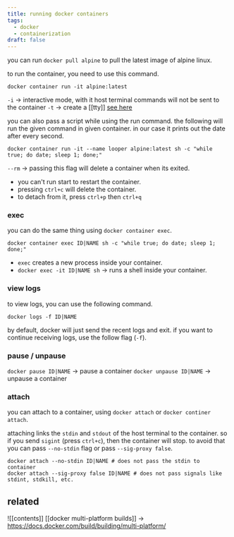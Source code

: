 ```yaml
---
title: running docker containers
tags:
  - docker
  - containerization
draft: false
---
```

you can run `docker pull alpine` to pull the latest image of alpine linux.

to run the container, you need to use this command.
```
docker container run -it alpine:latest
```

`-i` -> interactive mode, with it host terminal commands will not be sent to the container
`-t` -> create a [[tty]] [see here](https://itsfoss.com/what-is-tty-in-linux/)

you can also pass a script while using the run command. the following will run the  given command in given container. in our case it prints out the date after every second.
```
docker container run -it --name looper alpine:latest sh -c "while true; do date; sleep 1; done;"
```

`--rm` -> passing this flag will delete a container when its exited.
- you can't run start to restart the container.
- pressing `ctrl+c` will delete the container.
- to detach from it, press `ctrl+p` then `ctrl+q` 
### exec
you can do the same thing using `docker container exec`.
```
docker container exec ID|NAME sh -c "while true; do date; sleep 1; done;"
```

- `exec` creates a new process inside your container.
- `docker exec -it ID|NAME sh` -> runs a shell inside your container.
### view logs
to view logs, you can use the following command.
```
docker logs -f ID|NAME
```

by default, docker will just send the recent logs and exit. if you want to continue receiving logs, use the follow flag (`-f`).

### pause / unpause
`docker pause ID|NAME` -> pause a container
`docker unpause ID|NAME` -> unpause a container
### attach
you can attach to a container, using `docker attach` or `docker continer attach`.

attaching links the `stdin` and `stdout` of the host terminal to the container. so if you send `sigint` (press `ctrl+c`), then the container will stop. to avoid that you can pass `--no-stdin` flag or pass `--sig-proxy false`.

```
docker attach --no-stdin ID|NAME # does not pass the stdin to container
docker attach --sig-proxy false ID|NAME # does not pass signals like stdint, stdkill, etc.
```


## related
![[contents]]
[[docker multi-platform builds]] -> https://docs.docker.com/build/building/multi-platform/
